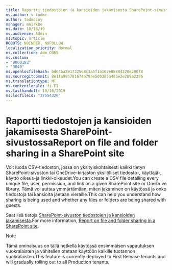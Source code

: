 ```yaml
---
title: Raportti tiedostojen ja kansioiden jakamisesta SharePoint-sivustossa
ms.author: v-todmc
author: todmccoy
manager: mnirkhe
ms.date: 10/16/19
ms.audience: Admin
ms.topic: article
ROBOTS: NOINDEX, NOFOLLOW
localization_priority: Normal
ms.collection: Adm_O365
ms.custom:
- "9000192"
- "3049"
ms.openlocfilehash: bd64ba291732568c3a5f1a107e88884220e200f8
ms.sourcegitcommit: 8e1fa99a781674a79ae5d0385a48be2e209a2386
ms.translationtype: MT
ms.contentlocale: fi-FI
ms.lasthandoff: 10/16/2019
ms.locfileid: "37554326"
---
```

# <a name="report-on-file-and-folder-sharing-in-a-sharepoint-site"></a><span data-ttu-id="0b9f3-102">Raportti tiedostojen ja kansioiden jakamisesta SharePoint-sivustossa</span><span class="sxs-lookup"><span data-stu-id="0b9f3-102">Report on file and folder sharing in a SharePoint site</span></span>

<span data-ttu-id="0b9f3-103">Voit luoda CSV-tiedoston, jossa on yksityiskohtaisesti kaikki tietyn SharePoint-sivuston tai OneDrive-kirjaston yksilölliset tiedosto-, käyttäjä-, käyttö oikeus-ja linkki-oikeudet.</span><span class="sxs-lookup"><span data-stu-id="0b9f3-103">You can create a CSV file detailing every unique file, user, permission, and link on a given SharePoint site or OneDrive library.</span></span> <span data-ttu-id="0b9f3-104">Tämä voi auttaa ymmärtämään, miten jakaminen on käytössä ja onko tiedostoja tai kansioita jaetaan vieraille.</span><span class="sxs-lookup"><span data-stu-id="0b9f3-104">This can help you understand how sharing is being used and whether any files or folders are being shared with guests.</span></span>

<span data-ttu-id="0b9f3-105">Saat lisä tietoja [SharePoint-sivuston tiedostojen ja kansioiden jakamisesta](https://docs.microsoft.com/en-us/sharepoint/sharing-reports).</span><span class="sxs-lookup"><span data-stu-id="0b9f3-105">For more information, [Report on file and folder sharing in a SharePoint site](https://docs.microsoft.com/en-us/sharepoint/sharing-reports).</span></span>

> [!NOTE]
> <span data-ttu-id="0b9f3-106">Tämä ominaisuus on tällä hetkellä käytössä ensimmäisen vapautuksen vuokralaisten ja vähitellen otetaan käyttöön kaikille tuotannon vuokralaisten.</span><span class="sxs-lookup"><span data-stu-id="0b9f3-106">This feature is currently deployed to First Release tenants and will gradually rolling out to all Production tenants.</span></span>